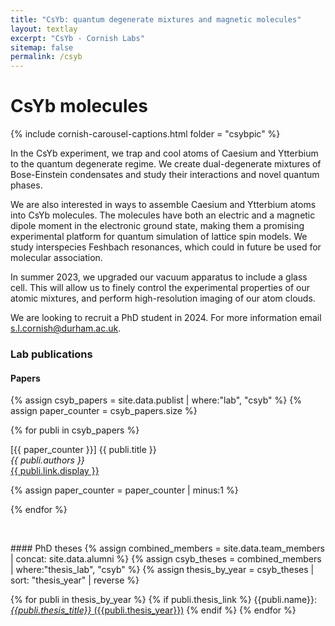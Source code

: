 ```yaml
---
title: "CsYb: quantum degenerate mixtures and magnetic molecules"
layout: textlay
excerpt: "CsYb - Cornish Labs"
sitemap: false
permalink: /csyb
---
```


# CsYb molecules

{% include cornish-carousel-captions.html folder = "csybpic" %}

In the CsYb experiment, we trap and cool atoms of Caesium and Ytterbium to the quantum degenerate regime. We create dual-degenerate mixtures of Bose-Einstein condensates and study their interactions and novel quantum phases. 

We are also interested in ways to assemble Caesium and Ytterbium atoms into CsYb molecules. The molecules have both an electric and a magnetic dipole moment in the electronic ground state, making them a promising experimental platform for quantum simulation of lattice spin models. We study interspecies Feshbach resonances, which could in future be used for molecular association. 

In summer 2023, we upgraded our vacuum apparatus to include a glass cell. This will allow us to finely control the experimental properties of our atomic mixtures, and perform high-resolution imaging of our atom clouds. 

We are looking to recruit a PhD student in 2024. For more information email [s.l.cornish@durham.ac.uk](mailto:s.l.cornish@durham.ac.uk). 

### Lab publications
#### Papers
{% assign csyb_papers = site.data.publist | where:"lab", "csyb" %}
{% assign paper_counter = csyb_papers.size %}

{% for publi in csyb_papers %}

  \[{{ paper_counter }}\] {{ publi.title }} <br />
  <em>{{ publi.authors }} </em><br /><a href="{{ publi.link.url }}">{{ publi.link.display }}</a>

  {% assign paper_counter = paper_counter | minus:1 %}

{% endfor %}

<p> &nbsp; </p>
#### PhD theses
{% assign combined_members = site.data.team_members | concat: site.data.alumni %}
{% assign csyb_theses = combined_members | where:"thesis_lab", "csyb" %}
{% assign thesis_by_year = csyb_theses | sort: "thesis_year" | reverse %}

{% for publi in thesis_by_year %}
  {% if publi.thesis_link %}
  {{publi.name}}: [_{{publi.thesis_title}}_ ({{publi.thesis_year}})]({{publi.thesis_link}})
  {% endif %}
{% endfor %}
